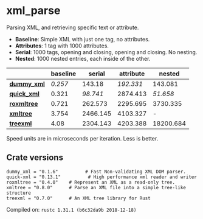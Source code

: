 # xml_parse
Parsing XML, and retrieving specific text or attribute.

* **Baseline**: Simple XML with just one tag, no attributes.
* **Attributes**: 1 tag with 1000 attributes.
* **Serial**: 1000 tags, opening and closing, opening and closing. No nesting.
* **Nested**: 1000 nested entries, each inside of the other.

| | baseline | serial | attribute | nested |
| --- | --- | --- | --- | --- |
| **[dummy_xml](https://crates.io/crates/dummy_xml)** | *0.257* | 143.18 | *192.331* | 143.081 |
| **[quick_xml](https://crates.io/crates/quick_xml)** | 0.321 | *98.741* | 2874.413 | *51.658* |
| **[roxmltree](https://crates.io/crates/roxmltree)** | 0.721 | 262.573 | 2295.695 | 3730.335 |
| **[xmltree](https://crates.io/crates/xmltree)** | 3.754 | 2466.145 | 4103.327 | - |
| **[treexml](https://crates.io/crates/treexml)** | 4.08 | 2304.143 | 4203.388 | 18200.684 |

Speed units are in microseconds per iteration. Less is better.

## Crate versions

    dummy_xml = "0.1.6"          # Fast Non-validating XML DOM parser.
    quick-xml = "0.13.1"          # High performance xml reader and writer
    roxmltree = "0.4.0"    # Represent an XML as a read-only tree.
    xmltree = "0.8.0"      # Parse an XML file into a simple tree-like structure
    treexml = "0.7.0"      # An XML tree library for Rust

Compiled on: `rustc 1.31.1 (b6c32da9b 2018-12-18)`